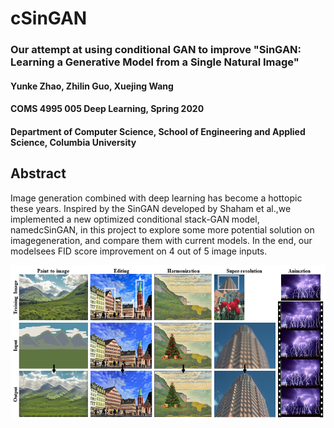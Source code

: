# cSinGAN
### Our attempt at using conditional GAN to improve "SinGAN: Learning a Generative Model from a Single Natural Image"

#### Yunke Zhao, Zhilin Guo, Xuejing Wang

#### COMS 4995 005 Deep Learning, Spring 2020

#### Department of Computer Science, School of Engineering and Applied Science, Columbia University


## Abstract
Image generation combined with deep learning has become a hottopic these years. Inspired by the SinGAN developed by Shaham et al.,we implemented a new optimized conditional stack-GAN model, namedcSinGAN, in this project to explore some more potential solution on imagegeneration, and compare them with current models. In the end, our modelsees FID score improvement on 4 out of 5 image inputs.



 ![](imgs/manipulation.PNG)



